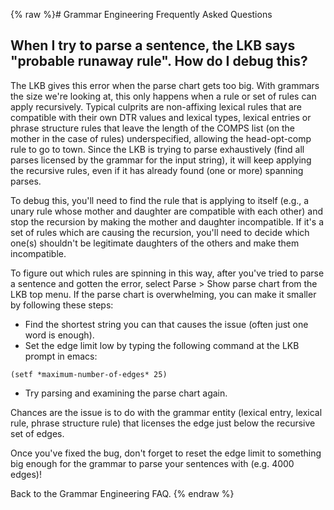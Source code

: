 {% raw %}# Grammar Engineering Frequently Asked Questions

## When I try to parse a sentence, the LKB says "probable runaway rule". How do I debug this?

The LKB gives this error when the parse chart gets too big. With
grammars the size we're looking at, this only happens when a rule or set
of rules can apply recursively. Typical culprits are non-affixing
lexical rules that are compatible with their own DTR values and lexical
types, lexical entries or phrase structure rules that leave the length
of the COMPS list (on the mother in the case of rules) underspecified,
allowing the head-opt-comp rule to go to town. Since the LKB is trying
to parse exhaustively (find all parses licensed by the grammar for the
input string), it will keep applying the recursive rules, even if it has
already found (one or more) spanning parses.

To debug this, you'll need to find the rule that is applying to itself
(e.g., a unary rule whose mother and daughter are compatible with each
other) and stop the recursion by making the mother and daughter
incompatible. If it's a set of rules which are causing the recursion,
you'll need to decide which one(s) shouldn't be legitimate daughters of
the others and make them incompatible.

To figure out which rules are spinning in this way, after you've tried
to parse a sentence and gotten the error, select Parse &gt; Show parse
chart from the LKB top menu. If the parse chart is overwhelming, you can
make it smaller by following these steps:

- Find the shortest string you can that causes the issue (often just
one word is enough).
- Set the edge limit low by typing the following command at the LKB
prompt in emacs:

<!-- -->


    (setf *maximum-number-of-edges* 25)

- Try parsing and examining the parse chart again.

Chances are the issue is to do with the grammar entity (lexical entry,
lexical rule, phrase structure rule) that licenses the edge just below
the recursive set of edges.

Once you've fixed the bug, don't forget to reset the edge limit to
something big enough for the grammar to parse your sentences with (e.g.
4000 edges)!

Back to the Grammar Engineering FAQ.
<update date omitted for speed>{% endraw %}